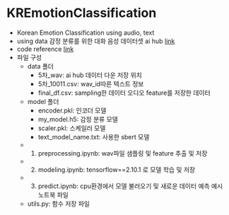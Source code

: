 # KREmotionClassification
- Korean Emotion Classification using audio, text
- using data 감정 분류를 위한 대화 음성 데이터셋 ai hub [link](https://aihub.or.kr/aihubdata/data/view.do?currMenu=115&topMenu=100&dataSetSn=263)
- code reference [link](https://velog.io/@bandi12/%ED%85%8D%EC%8A%A4%ED%8A%B8%EC%99%80-%EC%9D%8C%EC%84%B1-%EB%8D%B0%EC%9D%B4%ED%84%B0%EB%A5%BC-%EC%9D%B4%EC%9A%A9%ED%95%9C-%ED%95%9C%EA%B5%AD%EC%96%B4-%EA%B0%90%EC%A0%95-%EB%B6%84%EB%A5%98-%EB%AA%A8%EB%8D%B8-2) 
- 파일 구성
  - data 폴더
    - 5차_wav: ai hub 데이터 다운 저장 위치
    - 5차_10011.csv: wav_id따른 텍스트 정보
    - final_df.csv: sampling한 데이터 오디오 feature를 저장한 데이터
  - model 폴더
    - encoder.pkl: 인코더 모델
    - my_model.h5: 감정 분류 모델
    - scaler.pkl: 스케일러 모델
    - text_model_name.txt: 사용한 sbert 모델
  - 1. preprocessing.ipynb: wav파일 샘플링 및 feature 추출 및 저장
  - 2. modeling.ipynb: tensorflow==2.10.1 로 모델 학습 및 저장
  - 3. predict.ipynb: cpu환경에서 모델 불러오기 및 새로운 데이터 예측 예시 노트북 파일
  - utils.py: 함수 저장 파일
